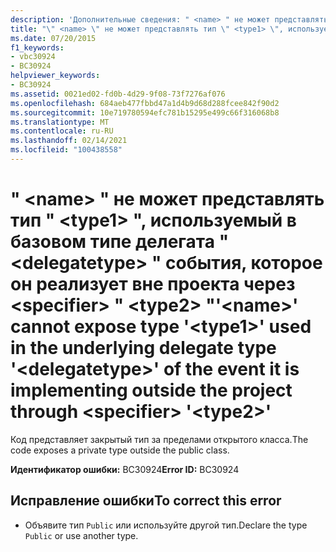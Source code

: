 ```yaml
---
description: 'Дополнительные сведения: " <name> " не может представлять тип " <type1> ", используемый в базовом типе делегата " <delegatetype> " события, которое он реализует вне проекта через <specifier> " <type2> "'
title: "\" <name> \" не может представлять тип \" <type1> \", используемый в базовом типе делегата \" <delegatetype> \" события, которое он реализует вне проекта через <specifier> \" <type2> \""
ms.date: 07/20/2015
f1_keywords:
- vbc30924
- BC30924
helpviewer_keywords:
- BC30924
ms.assetid: 0021ed02-fd0b-4d29-9f08-73f7276af076
ms.openlocfilehash: 684aeb477fbbd47a1d4b9d68d288fcee842f90d2
ms.sourcegitcommit: 10e719780594efc781b15295e499c66f316068b8
ms.translationtype: MT
ms.contentlocale: ru-RU
ms.lasthandoff: 02/14/2021
ms.locfileid: "100438558"
---
```

# <a name="name-cannot-expose-type-type1-used-in-the-underlying-delegate-type-delegatetype-of-the-event-it-is-implementing-outside-the-project-through-specifier-type2"></a><span data-ttu-id="f186d-103">" \<name> " не может представлять тип " \<type1> ", используемый в базовом типе делегата " \<delegatetype> " события, которое он реализует вне проекта через \<specifier> " \<type2> "</span><span class="sxs-lookup"><span data-stu-id="f186d-103">'\<name>' cannot expose type '\<type1>' used in the underlying delegate type '\<delegatetype>' of the event it is implementing outside the project through \<specifier> '\<type2>'</span></span>

<span data-ttu-id="f186d-104">Код представляет закрытый тип за пределами открытого класса.</span><span class="sxs-lookup"><span data-stu-id="f186d-104">The code exposes a private type outside the public class.</span></span>  
  
 <span data-ttu-id="f186d-105">**Идентификатор ошибки:** BC30924</span><span class="sxs-lookup"><span data-stu-id="f186d-105">**Error ID:** BC30924</span></span>  
  
## <a name="to-correct-this-error"></a><span data-ttu-id="f186d-106">Исправление ошибки</span><span class="sxs-lookup"><span data-stu-id="f186d-106">To correct this error</span></span>  
  
- <span data-ttu-id="f186d-107">Объявите тип `Public` или используйте другой тип.</span><span class="sxs-lookup"><span data-stu-id="f186d-107">Declare the type `Public` or use another type.</span></span>
